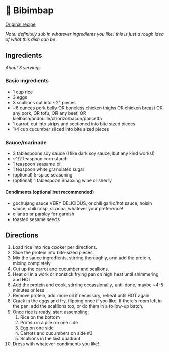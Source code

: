 # 🍜 Bibimbap

[Original recipe](https://www.seriouseats.com/recipes/2020/09/bibimbap.html)

_Note: definitely sub in whatever ingredients you like! this is just a rough
idea of what this dish can be_

## Ingredients

_About 3 servings_

### Basic ingredients

- 1 cup rice
- 3 eggs
- 3 scallions cut into ~2" pieces
- ~6 ounces pork belly OR boneless chicken thighs OR chicken breast OR any pork,
  OR tofu, OR any beef, OR kielbasa/andouille/chorizo/bacon/pancetta
- 1 carrot, cut into strips and sectioned into bite sized pieces
- 1/4 cup cucumber sliced into bite sized pieces

### Sauce/marinade

- 3 tablespoons soy sauce (I like dark soy sauce, but any kind works!)
- ~1/2 teaspoon corn starch
- 1 teaspoon seasame oil
- 1 teaspoon white granulated sugar
- (optional) 5-spice seasoning
- (optional) 1 tablespoon Shaoxing wine or sherry

#### Condiments (optional but recommended)

- gochujang sauce VERY DELICIOUS, or chili garlic/hot sauce, hoisin sauce, chili
  crisp, siracha, whatever your preference!
- cilantro or parsley for garnish
- toasted sesame seeds

## Directions

1. Load rice into rice cooker per directions.
2. Slice the protein into bite-sized pieces.
3. Mix the sauce ingredients, stirring thoroughly, and add the protein, mixing
   completely.
4. Cut up the carrot and cucumber and scallions.
5. Heat oil in a work or nonstick frying pan on high heat until shimmering and
   HOT
6. Add the protein and cook, stirring occassionally, until done, maybe ~4-5
   minutes or less
7. Remove protein, add more oil if necessary, reheat until HOT again.
8. Crack in the eggs and fry, flipping once if you like. If there's room left in
   the pan, add the scallions too, or do them in a follow-up batch.
9. Once rice is ready, start assembling:
   1. Rice on the bottom
   2. Protein in a pile on one side
   3. Egg on one side
   4. Carrots and cucumbers on side #3
   5. Scallions in the last quadrant
10. Dress with whatever condiments you like!
